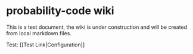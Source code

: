 # probability-code wiki

This is a test document, the wiki is under construction and will be created from local markdown files.

Test: [[Test Link|Configuration]]
